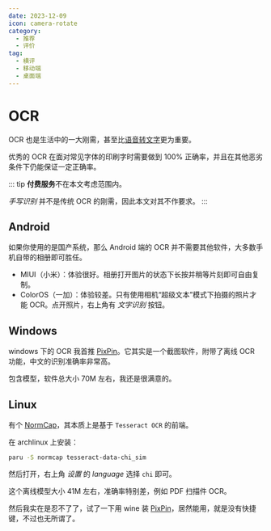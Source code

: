 ```yaml
---
date: 2023-12-09
icon: camera-rotate
category:
  - 推荐
  - 评价
tag:
  - 横评
  - 移动端
  - 桌面端
---
```


# OCR

OCR 也是生活中的一大刚需，甚至比[语音转文字](./voice2text.md)更为重要。

优秀的 OCR 在面对常见字体的印刷字时需要做到 100% 正确率，并且在其他恶劣条件下仍能保证一定正确率。

::: tip
**付费服务**不在本文考虑范围内。

_手写识别_ 并不是传统 OCR 的刚需，因此本文对其不作要求。
:::

## Android

如果你使用的是国产系统，那么 Android 端的 OCR 并不需要其他软件，大多数手机自带的相册即可胜任。

- MIUI（小米）：体验很好。相册打开图片的状态下长按并稍等片刻即可自由复制。
- ColorOS（一加）：体验较差。只有使用相机“超级文本”模式下拍摄的照片才能 OCR。点开照片，右上角有 _文字识别_ 按钮。

## Windows

windows 下的 OCR 我首推 [PixPin](../farraginous/recommend_packages.md#截图软件)。它其实是一个截图软件，附带了离线 OCR 功能，中文的识别准确率非常高。

包含模型，软件总大小 70M 左右，我还是很满意的。

## Linux

有个 [NormCap](https://github.com/dynobo/normcap)，其本质上是基于 `Tesseract OCR` 的前端。

在 archlinux 上安装：

```sh
paru -S normcap tesseract-data-chi_sim
```

然后打开，右上角 _设置_ 的 _language_ 选择 `chi` 即可。

这个离线模型大小 41M 左右，准确率特别差，例如 PDF 扫描件 OCR。

然后我实在是忍不了了，试了一下用 wine 装 [PixPin](#windows)，居然能用，就是没有快捷键，不过也无所谓了。
